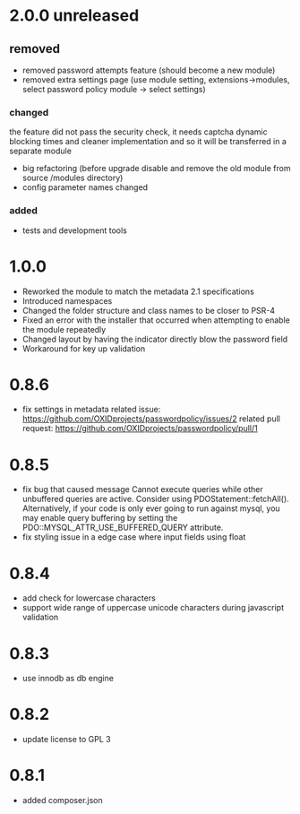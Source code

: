 # 2.0.0 unreleased

## removed
* removed password attempts feature (should become a new module)
* removed extra settings page (use module setting, extensions->modules, select password policy module -> select settings)

### changed
the feature did not pass the security check, it needs captcha dynamic blocking times and cleaner implementation and so it will be transferred in a separate module
* big refactoring (before upgrade disable and remove the old module from source /modules directory)
* config parameter names changed

### added
* tests and development tools


# 1.0.0
* Reworked the module to match the metadata 2.1 specifications
* Introduced namespaces
* Changed the folder structure and class names to be closer to PSR-4
* Fixed an error with the installer that occurred when attempting to enable the module repeatedly
* Changed layout by having the indicator directly blow the password field
* Workaround for key up validation 


# 0.8.6
- fix settings in metadata 
related issue: https://github.com/OXIDprojects/passwordpolicy/issues/2
related pull request: https://github.com/OXIDprojects/passwordpolicy/pull/1


# 0.8.5
- fix bug that caused 
message Cannot execute queries while other unbuffered queries are active. Consider using PDOStatement::fetchAll(). Alternatively, if your code is only ever going to run against mysql, you may enable query buffering by setting the PDO::MYSQL_ATTR_USE_BUFFERED_QUERY attribute.
- fix styling issue in a edge case where input fields using float

# 0.8.4
- add check for lowercase characters
- support wide range of uppercase unicode characters during javascript validation  

# 0.8.3
- use innodb as db engine

# 0.8.2
- update license to GPL 3

# 0.8.1
- added composer.json

